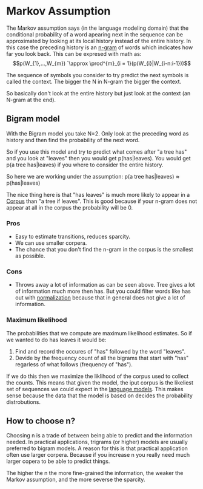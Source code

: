 # Markov Assumption
The Markov assumption says (in the language modeling domain) that the conditional probability of a word apearing next in the sequence can be approximated by looking at its local history instead of the entire history. In this case the preceding history is an [n-gram](N-grams.md) of words which indicates how far you look back.  This can be expresed with math as: $$p(W_{1},...,W_{m}) `\approx \prod^{m}_{i = 1}(p(W_{i}|W_{i-n:i-1}))$$

The sequence of symbols you consider to try predict the next symbols is called the context. The bigger the N in N-gram the bigger the context.

So basically don't look at the entire history but just look at the context (an N-gram at the end). 

## Bigram model
With the Bigram model you take N=2. Only look at the preceding word as history and then find the probability of the next word. 

So if you use this model and try to predict what comes after "a tree has" and you look at  "leaves" then you would get p(has|leaves). You would get p(a tree has|leaves) if you where to consider the entire history. 

So here we are working under the assumption: $\text{p}(\text{a tree has}|\text{leaves}) \approx \text{p}(\text{has}|\text{leaves})$

The nice thing here is that "has leaves" is much more likely to appear in a [Corpus](Corpus.md) than "a tree if leaves". This is good because if your n-gram does not appear at all in the corpus the probability will be 0. 

### Pros
- Easy to estimate transitions, reduces sparcity. 
- We can use smaller corpera.
- The chance that you don't find the n-gram in the corpus is the smallest as possible.

### Cons
- Throws away a lot of information as can be seen above. Tree gives a lot of information much more then has. But you could filter words like has out with [normalization](Normalization.md) because that in general does not give a lot of information. 


### Maximum likelihood 
The probabilities that we compute are maximum likelihood estimates. So if we wanted to do has leaves it would be: 

1. Find and record the occures of "has" followed by the word "leaves". 
2. Devide by the frequency count of all the bigrams that start with "has" regarless of what follows (frequency of "has").

If we do this then we maximize the liklihood of the corpus used to collect the counts. This means that given the model, the iput corpus is the likeliest set of sequences we could expect in the [language models](Language%20Modeling.md). This makes sense because the data that the model is based on decides the probability distrobutions. 

## How to choose n?
Choosing n is a trade of between being able to predict and the information needed. In practical applications, trigrams (or higher) models are usually preferred to bigram models. A reason for this is that practical application often use larger corpera. Because if you increase n you really need much larger copera to be able to predict things. 

The higher the n the more fine-grained the information, the weaker the Markov assumption, and the more severse the sparcity. 